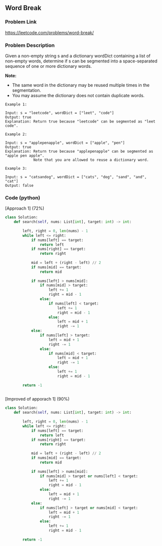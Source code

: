 ## Word Break

### Problem Link

https://leetcode.com/problems/word-break/

### Problem Description 

Given a non-empty string s and a dictionary wordDict containing a list of non-empty words, determine if s can be segmented into a space-separated sequence of one or more dictionary words.

**Note:**

* The same word in the dictionary may be reused multiple times in the segmentation.
* You may assume the dictionary does not contain duplicate words.

```
Example 1:

Input: s = "leetcode", wordDict = ["leet", "code"]
Output: true
Explanation: Return true because "leetcode" can be segmented as "leet code".

```

```
Example 2:

Input: s = "applepenapple", wordDict = ["apple", "pen"]
Output: true
Explanation: Return true because "applepenapple" can be segmented as "apple pen apple".
             Note that you are allowed to reuse a dictionary word.

```

```
Example 3:

Input: s = "catsandog", wordDict = ["cats", "dog", "sand", "and", "cat"]
Output: false

```

### Code (python)

[Approach 1] (72%)

```python
class Solution:
    def search(self, nums: List[int], target: int) -> int:
        
        left, right = 0, len(nums) - 1
        while left <= right:
            if nums[left] == target:
                return left
            if nums[right] == target:
                return right
            
            mid = left + (right - left) // 2
            if nums[mid] == target:
                return mid
            
            if nums[left] > nums[mid]:
                if nums[mid] > target:
                    left += 1
                    right = mid - 1
                else:
                    if nums[left] < target:
                        left += 1
                        right = mid - 1
                    else:
                        left = mid + 1
                        right -= 1
            else:
                if nums[left] > target:
                    left = mid + 1
                    right -= 1
                else:
                    if nums[mid] < target:
                        left = mid + 1
                        right -= 1
                    else:
                        left += 1
                        right = mid - 1
                    
        return -1
            
```

[Improved of apporach 1] (90%)

```python
class Solution:
    def search(self, nums: List[int], target: int) -> int:
        
        left, right = 0, len(nums) - 1
        while left <= right:
            if nums[left] == target:
                return left
            if nums[right] == target:
                return right
            
            mid = left + (right - left) // 2
            if nums[mid] == target:
                return mid
            
            if nums[left] > nums[mid]:
                if nums[mid] > target or nums[left] < target:
                    left += 1
                    right = mid - 1
                else:
                    left = mid + 1
                    right -= 1
            else:
                if nums[left] > target or nums[mid] < target:
                    left = mid + 1
                    right -= 1
                else:
                    left += 1
                    right = mid - 1
                    
        return -1
```